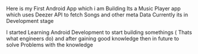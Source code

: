 Here is my First Android App which i am Building
Its a Music Player app which uses Deezer API to fetch Songs and other meta Data
Currently its in Development stage

I started Learning Android Development to start building somethings ( Thats what engineers do) and after gaining good knowledge then in future to solve Problems with the knowledge

